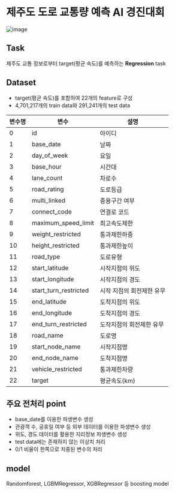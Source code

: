 # 제주도 도로 교통량 예측 AI 경진대회

![image](https://user-images.githubusercontent.com/114792430/222154507-4eae24ee-51e5-4d50-9f0f-b6a375708de1.png)

## Task

제주도 교통 정보로부터 target(평균 속도)를 예측하는 **Regression** task

## Dataset

* target(평균 속도)를 포함하여 22개의 feature로 구성
* 4,701,217개의 train data와 291,241개의 test data

변수명|변수|설명|
--|--|--|
0|   id|   아이디|
1|   base_date|날짜|
2|   day_of_week|   요일|
3|   base_hour|   시간대|
4|   lane_count|   차로수|
5|   road_rating|   도로등급|
6|   multi_linked|   중용구간 여부|
7|   connect_code|   연결로 코드|
8|   maximum_speed_limit|   최고속도제한|
9|   weight_restricted|   통과제한하중|
10|   height_restricted|   통과제한높이|
11|   road_type|   도로유형|
12|   start_latitude|   시작지점의 위도|
13|   start_longitude|   시작지점의 경도|
14|   start_turn_restricted|   시작 지점의 회전제한 유무|
15|   end_latitude|   도착지점의 위도|
16|   end_longitude|   도착지점의 경도|
17|   end_turn_restricted|   도작지점의 회전제한 유무|
18|   road_name|   도로명|
19|   start_node_name|   시작지점명|
20|   end_node_name|   도착지점명|
21|   vehicle_restricted|   통과제한차량|
22|   target|   평균속도(km)|

## 주요 전처리 point
* base_date를 이용한 파생변수 생성
* 관광객 수, 공휴일 여부 등 외부 데이터를 이용한 파생변수 생성
* 위도, 경도 데이터를 활용한 지리정보 파생변수 생성
* test data에는 존재하지 않는 이상치 처리
* 0/1 비율이 한쪽으로 치중된 변수의 처리

## model
Randomforest, LGBMRegressor, XGBRegressor 등 boosting model
